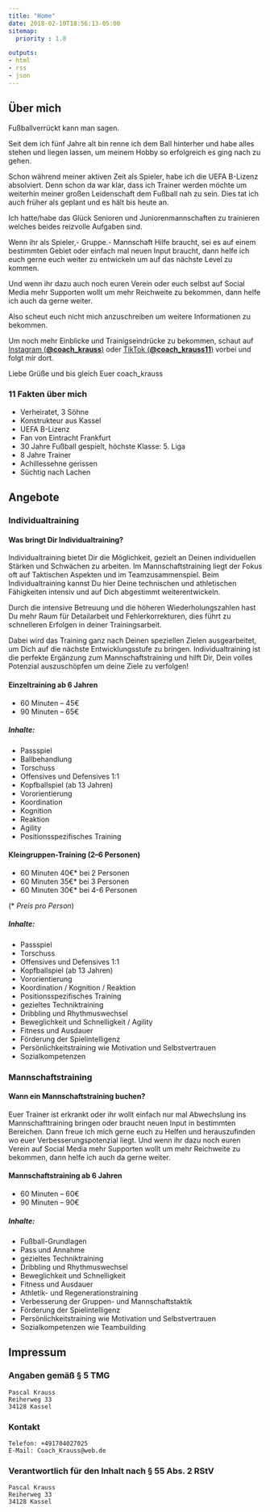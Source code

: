 ```yaml
---
title: "Home"
date: 2018-02-10T18:56:13-05:00
sitemap:
  priority : 1.0

outputs:
- html
- rss
- json
---
```



## Über mich

Fußballverrückt kann man sagen.

Seit dem ich fünf Jahre alt bin renne ich dem Ball hinterher und habe alles stehen und liegen lassen, um meinem Hobby so erfolgreich es ging nach zu gehen.

Schon während meiner aktiven Zeit als Spieler, habe ich die UEFA B-Lizenz absolviert. Denn schon da war klar, dass ich Trainer werden möchte um weiterhin meiner großen Leidenschaft dem Fußball nah zu sein. Dies tat ich auch früher als geplant und es hält bis heute an.

Ich hatte/habe das Glück Senioren und Juniorenmannschaften zu trainieren welches beides reizvolle Aufgaben sind.

Wenn ihr als Spieler,- Gruppe.- Mannschaft Hilfe braucht, sei es auf einem bestimmten Gebiet oder einfach mal neuen Input braucht, dann helfe ich euch gerne euch weiter zu entwickeln um auf das nächste Level zu kommen.

Und wenn ihr dazu auch noch euren Verein oder euch selbst auf Social Media mehr Supporten wollt um mehr Reichweite zu bekommen, dann helfe ich auch da gerne weiter.

Also scheut euch nicht mich anzuschreiben um weitere Informationen zu bekommen.

Um noch mehr Einblicke und Trainigseindrücke zu bekommen, schaut auf [Instagram (**@coach_krauss**)](https://www.instagram.com/coach_krauss/) oder [TikTok (**@coach_krauss11**)](https://www.tiktok.com/@coach_krauss11) vorbei und folgt mir dort.

Liebe Grüße und bis gleich
Euer coach_krauss

### 11 Fakten über mich

- Verheiratet, 3 Söhne
- Konstrukteur aus Kassel
- UEFA B-Lizenz
- Fan von Eintracht Frankfurt
- 30 Jahre Fußball gespielt, höchste Klasse: 5. Liga
- 8 Jahre Trainer
- Achillessehne gerissen
- Süchtig nach Lachen

## Angebote

### Individualtraining

#### Was bringt Dir Individualtraining?

Individualtraining bietet Dir die Möglichkeit, gezielt an Deinen individuellen Stärken und Schwächen zu arbeiten. Im Mannschaftstraining liegt der Fokus oft auf Taktischen Aspekten und im Teamzusammenspiel. Beim Individualtraining kannst Du hier Deine technischen und athletischen Fähigkeiten intensiv und auf Dich abgestimmt weiterentwickeln.

Durch die intensive Betreuung und die höheren Wiederholungszahlen hast Du mehr Raum für Detailarbeit und Fehlerkorrekturen, dies führt zu schnelleren Erfolgen in deiner Trainingsarbeit.

Dabei wird das Training ganz nach Deinen speziellen Zielen ausgearbeitet, um Dich auf die nächste Entwicklungsstufe zu bringen. Individualtraining ist die perfekte Ergänzung zum Mannschaftstraining und hilft Dir, Dein volles Potenzial auszuschöpfen um deine Ziele zu verfolgen!

#### Einzeltraining ab 6 Jahren

- 60 Minuten – 45€
- 90 Minuten – 65€

##### Inhalte:
- Passspiel
- Ballbehandlung 
- Torschuss
- Offensives und Defensives 1:1
- Kopfballspiel (ab 13 Jahren)
- Vororientierung
- Koordination 
- Kognition
- Reaktion 
- Agility 
- Positionsspezifisches Training


#### Kleingruppen-Training (2–6 Personen)
- 60 Minuten 40€* bei 2 Personen
- 60 Minuten 35€* bei 3 Personen 
- 60 Minuten 30€* bei 4-6 Personen

(* *Preis pro Person*)

##### Inhalte:
- ​Passspiel
- Torschuss
- Offensives und Defensives 1:1
- Kopfballspiel (ab 13 Jahren)
- Vororientierung
- Koordination / Kognition / Reaktion
- Positionsspezifisches Training
- gezieltes Techniktraining
- Dribbling und Rhythmuswechsel
- Beweglichkeit und Schnelligkeit / Agility
- Fitness und Ausdauer 
- Förderung der Spielintelligenz
- Persönlichkeitstraining wie Motivation und Selbstvertrauen
- Sozialkompetenzen

### Mannschaftstraining

#### Wann ein Mannschaftstraining buchen?

Euer Trainer ist erkrankt oder ihr wollt einfach nur mal Abwechslung ins Mannschafttraining bringen oder braucht neuen Input in bestimmten Bereichen. Dann freue ich mich gerne euch zu Helfen und herauszufinden wo euer Verbesserungspotenzial liegt.
Und wenn ihr dazu noch euren Verein auf Social Media mehr Supporten wollt um mehr Reichweite zu bekommen, dann helfe ich auch da gerne weiter.

#### Mannschaftstraining ab 6 Jahren 
- 60 Minuten – 60€
- 90 Minuten – 90€

##### Inhalte:
- Fußball-Grundlagen 
- Pass und Annahme
- gezieltes Techniktraining
- Dribbling und Rhythmuswechsel
- Beweglichkeit und Schnelligkeit
- Fitness und Ausdauer 
- Athletik- und Regenerationstraining
- Verbesserung der Gruppen- und Mannschaftstaktik
- Förderung der Spielintelligenz
- Persönlichkeitstraining wie Motivation und Selbstvertrauen
- Sozialkompetenzen wie Teambuilding

## Impressum
### Angaben gemäß § 5 TMG

    Pascal Krauss
    Reiherweg 33
    34128 Kassel

### Kontakt

    Telefon: +491704027025
    E-Mail: Coach_Krauss@web.de

### Verantwortlich für den Inhalt nach § 55 Abs. 2 RStV

    Pascal Krauss
    Reiherweg 33
    34128 Kassel